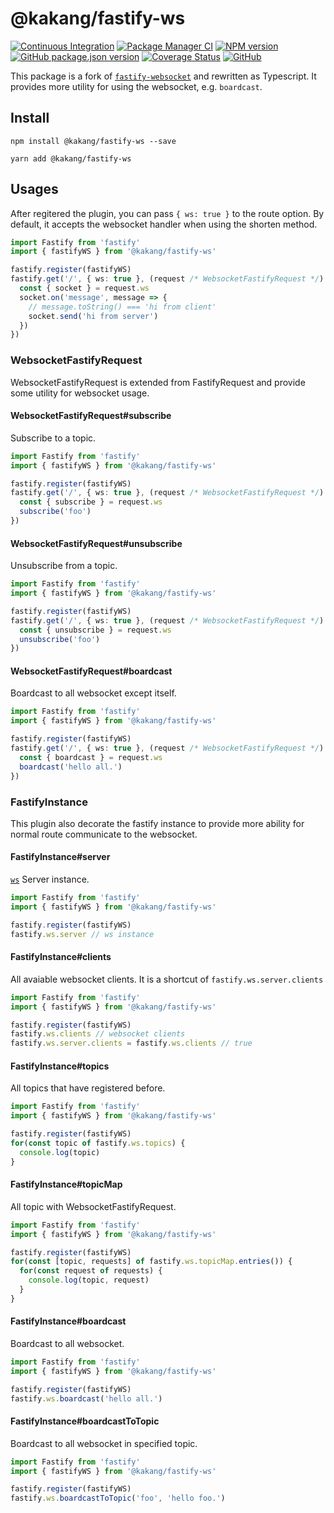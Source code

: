 # @kakang/fastify-ws

[![Continuous Integration](https://github.com/kaka-repo/fastify-ws/actions/workflows/ci.yml/badge.svg)](https://github.com/kaka-repo/fastify-ws/actions/workflows/ci.yml)
[![Package Manager CI](https://github.com/kaka-repo/fastify-ws/actions/workflows/package-manager-ci.yml/badge.svg)](https://github.com/kaka-repo/fastify-ws/actions/workflows/package-manager-ci.yml)
[![NPM version](https://img.shields.io/npm/v/@kakang/fastify-ws.svg?style=flat)](https://www.npmjs.com/package/@kakang/fastify-ws)
[![GitHub package.json version](https://img.shields.io/github/package-json/v/kaka-repo/fastify-ws)](https://github.com/kaka-repo/fastify-ws)
[![Coverage Status](https://coveralls.io/repos/github/kaka-repo/fastify-ws/badge.svg?branch=main)](https://coveralls.io/github/kaka-repo/fastify-ws?branch=master)
[![GitHub](https://img.shields.io/github/license/kaka-repo/fastify-ws)](https://github.com/kaka-repo/fastify-ws)

This package is a fork of [`fastify-websocket`](https://github.com/fastify/fastify-websocket) and rewritten as Typescript. It provides more utility for using the websocket, e.g. `boardcast`.

## Install

```shell
npm install @kakang/fastify-ws --save

yarn add @kakang/fastify-ws
```

## Usages

After regitered the plugin, you can pass `{ ws: true }` to the route option. By default, it accepts the websocket handler when using the shorten method.

```ts
import Fastify from 'fastify'
import { fastifyWS } from '@kakang/fastify-ws'

fastify.register(fastifyWS)
fastify.get('/', { ws: true }, (request /* WebsocketFastifyRequest */) => {
  const { socket } = request.ws
  socket.on('message', message => {
    // message.toString() === 'hi from client'
    socket.send('hi from server')
  })
})
```

### WebsocketFastifyRequest

WebsocketFastifyRequest is extended from FastifyRequest and provide some utility for websocket usage.

#### WebsocketFastifyRequest#subscribe

Subscribe to a topic.

```ts
import Fastify from 'fastify'
import { fastifyWS } from '@kakang/fastify-ws'

fastify.register(fastifyWS)
fastify.get('/', { ws: true }, (request /* WebsocketFastifyRequest */) => {
  const { subscribe } = request.ws
  subscribe('foo')
})
```

#### WebsocketFastifyRequest#unsubscribe

Unsubscribe from a topic.

```ts
import Fastify from 'fastify'
import { fastifyWS } from '@kakang/fastify-ws'

fastify.register(fastifyWS)
fastify.get('/', { ws: true }, (request /* WebsocketFastifyRequest */) => {
  const { unsubscribe } = request.ws
  unsubscribe('foo')
})
```

#### WebsocketFastifyRequest#boardcast

Boardcast to all websocket except itself.

```ts
import Fastify from 'fastify'
import { fastifyWS } from '@kakang/fastify-ws'

fastify.register(fastifyWS)
fastify.get('/', { ws: true }, (request /* WebsocketFastifyRequest */) => {
  const { boardcast } = request.ws
  boardcast('hello all.')
})
```

### FastifyInstance

This plugin also decorate the fastify instance to provide more ability for normal route communicate to the websocket.

#### FastifyInstance#server

[`ws`](https://github.com/websockets/ws) Server instance.

```ts
import Fastify from 'fastify'
import { fastifyWS } from '@kakang/fastify-ws'

fastify.register(fastifyWS)
fastify.ws.server // ws instance
```

#### FastifyInstance#clients

All avaiable websocket clients. It is a shortcut of `fastify.ws.server.clients`

```ts
import Fastify from 'fastify'
import { fastifyWS } from '@kakang/fastify-ws'

fastify.register(fastifyWS)
fastify.ws.clients // websocket clients
fastify.ws.server.clients = fastify.ws.clients // true
```

#### FastifyInstance#topics

All topics that have registered before.

```ts
import Fastify from 'fastify'
import { fastifyWS } from '@kakang/fastify-ws'

fastify.register(fastifyWS)
for(const topic of fastify.ws.topics) {
  console.log(topic)
}
```

#### FastifyInstance#topicMap

All topic with WebsocketFastifyRequest.

```ts
import Fastify from 'fastify'
import { fastifyWS } from '@kakang/fastify-ws'

fastify.register(fastifyWS)
for(const [topic, requests] of fastify.ws.topicMap.entries()) {
  for(const request of requests) {
    console.log(topic, request)
  }
}
```

#### FastifyInstance#boardcast

Boardcast to all websocket.

```ts
import Fastify from 'fastify'
import { fastifyWS } from '@kakang/fastify-ws'

fastify.register(fastifyWS)
fastify.ws.boardcast('hello all.')
```

#### FastifyInstance#boardcastToTopic

Boardcast to all websocket in specified topic.

```ts
import Fastify from 'fastify'
import { fastifyWS } from '@kakang/fastify-ws'

fastify.register(fastifyWS)
fastify.ws.boardcastToTopic('foo', 'hello foo.')
```
